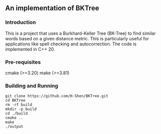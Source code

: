 ## An implementation of BKTree

### Introduction

This is a project that uses a Burkhard-Keller Tree (BK-Tree) to find similar words based on a given distance metric. 
This is particularly useful for applications like spell checking and autocorrection.
The code is implemented in C++ 20.

### Pre-requisites

cmake (>=3.20)
make (>=3.81)

### Building and Running

```shell
git clone https://github.com/H-Shen/BKTree.git
cd BKTree
rm -rf build
mkdir -p build
cd ./build
cmake ..
make
./output
```
